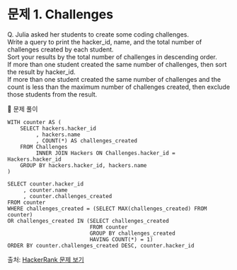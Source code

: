 # 문제 1. Challenges 

Q. Julia asked her students to create some coding challenges. <br>
Write a query to print the hacker_id, name, and the total number of challenges created by each student. <br>
Sort your results by the total number of challenges in descending order. <br>
If more than one student created the same number of challenges, then sort the result by hacker_id. <br>
If more than one student created the same number of challenges and the count is less than the maximum number of challenges created, then exclude those students from the result.

🔑 문제 풀이
```mysql
WITH counter AS (
    SELECT hackers.hacker_id
         , hackers.name
         , COUNT(*) AS challenges_created 
    FROM Challenges 
         INNER JOIN Hackers ON Challenges.hacker_id = Hackers.hacker_id
    GROUP BY hackers.hacker_id, hackers.name
)

SELECT counter.hacker_id
     , counter.name
     , counter.challenges_created
FROM counter
WHERE challenges_created = (SELECT MAX(challenges_created) FROM counter)
OR challenges_created IN (SELECT challenges_created
                          FROM counter
                          GROUP BY challenges_created
                          HAVING COUNT(*) = 1)
ORDER BY counter.challenges_created DESC, counter.hacker_id
```

출처: [HackerRank 문제 보기](https://www.hackerrank.com/challenges/challenges/problem?h_r=internal-search)
